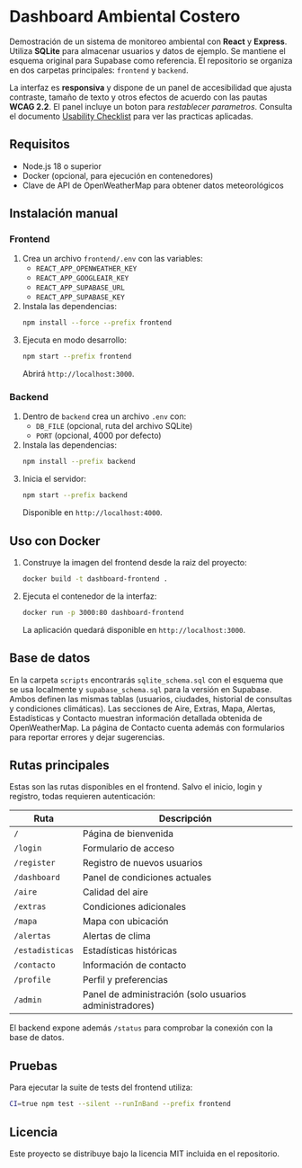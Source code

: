# Dashboard Ambiental Costero

Demostración de un sistema de monitoreo ambiental con **React** y **Express**. Utiliza **SQLite** para almacenar usuarios y datos de ejemplo. Se mantiene el esquema original para Supabase como referencia. El repositorio se organiza en dos carpetas principales: `frontend` y `backend`.

La interfaz es **responsiva** y dispone de un panel de accesibilidad que ajusta contraste, tamaño de texto y otros efectos de acuerdo con las pautas **WCAG 2.2**. El panel incluye un boton para *restablecer parametros*. Consulta el documento [Usability Checklist](USABILITY_CHECKLIST.md) para ver las practicas aplicadas.

## Requisitos
- Node.js 18 o superior
- Docker (opcional, para ejecución en contenedores)
- Clave de API de OpenWeatherMap para obtener datos meteorológicos

## Instalación manual
### Frontend
1. Crea un archivo `frontend/.env` con las variables:
   - `REACT_APP_OPENWEATHER_KEY`
   - `REACT_APP_GOOGLEAIR_KEY`
   - `REACT_APP_SUPABASE_URL`
   - `REACT_APP_SUPABASE_KEY`
2. Instala las dependencias:
   ```bash
   npm install --force --prefix frontend
   ```
3. Ejecuta en modo desarrollo:
   ```bash
   npm start --prefix frontend
   ```
   Abrirá `http://localhost:3000`.

### Backend
1. Dentro de `backend` crea un archivo `.env` con:
   - `DB_FILE` (opcional, ruta del archivo SQLite)
   - `PORT` (opcional, 4000 por defecto)
2. Instala las dependencias:
   ```bash
   npm install --prefix backend
   ```
3. Inicia el servidor:
   ```bash
   npm start --prefix backend
   ```
   Disponibl​e en `http://localhost:4000`.

## Uso con Docker
1. Construye la imagen del frontend desde la raiz del proyecto:
   ```bash
   docker build -t dashboard-frontend .
   ```
2. Ejecuta el contenedor de la interfaz:
   ```bash
   docker run -p 3000:80 dashboard-frontend
   ```
   La aplicación quedará disponible en `http://localhost:3000`.

## Base de datos
En la carpeta `scripts` encontrarás `sqlite_schema.sql` con el esquema que se usa localmente y `supabase_schema.sql` para la versión en Supabase. Ambos definen las mismas tablas (usuarios, ciudades, historial de consultas y condiciones climáticas).
Las secciones de Aire, Extras, Mapa, Alertas, Estadísticas y Contacto muestran información detallada obtenida de OpenWeatherMap. La página de Contacto cuenta además con formularios para reportar errores y dejar sugerencias.

## Rutas principales

Estas son las rutas disponibles en el frontend. Salvo el inicio, login y registro, todas requieren autenticación:

| Ruta | Descripción |
|------|-------------|
| `/` | Página de bienvenida |
| `/login` | Formulario de acceso |
| `/register` | Registro de nuevos usuarios |
| `/dashboard` | Panel de condiciones actuales |
| `/aire` | Calidad del aire |
| `/extras` | Condiciones adicionales |
| `/mapa` | Mapa con ubicación |
| `/alertas` | Alertas de clima |
| `/estadisticas` | Estadísticas históricas |
| `/contacto` | Información de contacto |
| `/profile` | Perfil y preferencias |
| `/admin` | Panel de administración (solo usuarios administradores) |

El backend expone además `/status` para comprobar la conexión con la base de datos.

## Pruebas
Para ejecutar la suite de tests del frontend utiliza:
```bash
CI=true npm test --silent --runInBand --prefix frontend
```

## Licencia
Este proyecto se distribuye bajo la licencia MIT incluida en el repositorio.
